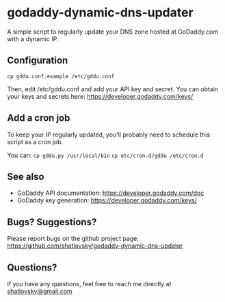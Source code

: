 # godaddy-dynamic-dns-updater

A simple script to regularly update your DNS zone hosted at GoDaddy.com
with a dynamic IP.

## Configuration

`cp gddu.conf.example /etc/gddu.conf`

Then, edit /etc/gddu.conf and add your API key and secret. You can obtain
your keys and secrets here: https://developer.godaddy.com/keys/

## Add a cron job

To keep your IP regularly updated, you'll probably need to schedule this
script as a cron job.

You can: 
`cp gddu.py /usr/local/bin`
`cp etc/cron.d/gddu /etc/cron.d`

## See also

* GoDaddy API documentation: https://developer.godaddy.com/doc
* GoDaddy key generation: https://developer.godaddy.com/keys/

## Bugs? Suggestions?

Please report bugs on the github project page:
https://github.com/shatlovsky/godaddy-dynamic-dns-updater

## Questions?

If you have any questions, feel free to reach me directly at shatlovsky@gmail.com

